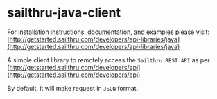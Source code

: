 sailthru-java-client
====================

For installation instructions, documentation, and examples please visit:
[http://getstarted.sailthru.com/developers/api-libraries/java](http://getstarted.sailthru.com/developers/api-libraries/java)

A simple client library to remotely access the `Sailthru REST API` as per [http://getstarted.sailthru.com/developers/api](http://getstarted.sailthru.com/developers/api)

By default, it will make request in `JSON` format.
